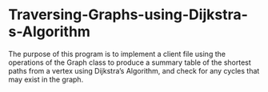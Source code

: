 # Traversing-Graphs-using-Dijkstra-s-Algorithm
The purpose of this program is to implement a client file using the operations of the Graph class to produce a summary table of the shortest paths from a vertex using Dijkstra’s Algorithm, and check for any cycles that may exist in the graph.
